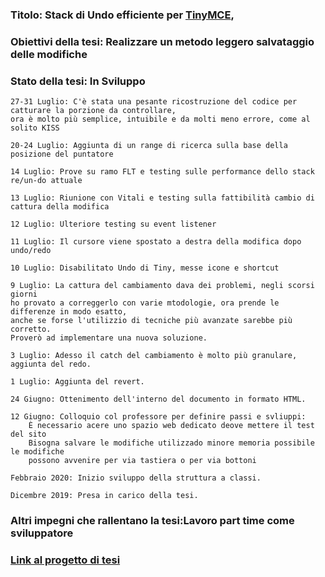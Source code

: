 ### Titolo: Stack di Undo efficiente per [TinyMCE](https://www.tiny.cloud/),

### Obiettivi della tesi: Realizzare un metodo leggero salvataggio delle modifiche

### Stato della tesi: In Sviluppo

	27-31 Luglio: C'è stata una pesante ricostruzione del codice per catturare la porzione da controllare,
	ora è molto più semplice, intuibile e da molti meno errore, come al solito KISS
	
	20-24 Luglio: Aggiunta di un range di ricerca sulla base della posizione del puntatore

	14 Luglio: Prove su ramo FLT e testing sulle performance dello stack re/un-do attuale
 
	13 Luglio: Riunione con Vitali e testing sulla fattibilità cambio di cattura della modifica 

	12 Luglio: Ulteriore testing su event listener
	
	11 Luglio: Il cursore viene spostato a destra della modifica dopo undo/redo
	
	10 Luglio: Disabilitato Undo di Tiny, messe icone e shortcut 
	
	9 Luglio: La cattura del cambiamento dava dei problemi, negli scorsi giorni
	ho provato a correggerlo con varie mtodologie, ora prende le differenze in modo esatto,
	anche se forse l'utilizzio di tecniche più avanzate sarebbe più corretto.
	Proverò ad implementare una nuova soluzione.
	
	3 Luglio: Adesso il catch del cambiamento è molto più granulare, aggiunta del redo.
	
	1 Luglio: Aggiunta del revert.
	
	24 Giugno: Ottenimento dell'interno del documento in formato HTML.
    
	12 Giugno: Colloquio col professore per definire passi e svliuppi:
		È necessario acere uno spazio web dedicato deove mettere il test del sito
		Bisogna salvare le modifiche utilizzado minore memoria possibile le modifiche
		possono avvenire per via tastiera o per via bottoni

	Febbraio 2020: Inizio sviluppo della struttura a classi.

	Dicembre 2019: Presa in carico della tesi.

### Altri impegni che rallentano la tesi:Lavoro part time come sviluppatore

### [Link al progetto di tesi](http://site181980.tw.cs.unibo.it)
